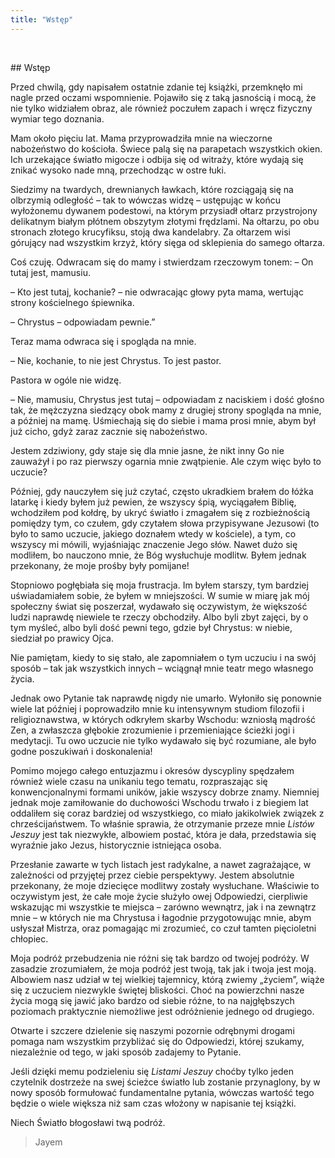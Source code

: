 ```yaml
---
title: "Wstęp"
---
```

&nbsp;
<div markdown="1" class="chHead"> 
## Wstęp

</div>

Przed chwilą, gdy napisałem ostatnie zdanie tej książki, przemknęło mi
nagle przed oczami wspomnienie. Pojawiło się z taką jasnością i mocą, że
nie tylko widziałem obraz, ale również poczułem zapach i wręcz fizyczny
wymiar tego doznania.

Mam około pięciu lat. Mama przyprowadziła mnie na wieczorne nabożeństwo
do kościoła. Świece palą się na parapetach wszystkich okien. Ich
urzekające światło migocze i odbija się od witraży, które wydają się
znikać wysoko nade mną, przechodząc w ostre łuki.

Siedzimy na twardych, drewnianych ławkach, które rozciągają się na
olbrzymią odległość – tak to wówczas widzę – ustępując w końcu
wyłożonemu dywanem podestowi, na którym przysiadł ołtarz przystrojony
delikatnym białym płótnem obszytym złotymi frędzlami. Na ołtarzu, po obu
stronach złotego krucyfiksu, stoją dwa kandelabry. Za ołtarzem wisi
górujący nad wszystkim krzyż, który sięga od sklepienia do samego
ołtarza.

Coś czuję. Odwracam się do mamy i stwierdzam rzeczowym tonem: – On tutaj
jest, mamusiu.

– Kto jest tutaj, kochanie? – nie odwracając głowy pyta mama, wertując
strony kościelnego śpiewnika.

– Chrystus – odpowiadam pewnie.”

Teraz mama odwraca się i spogląda na mnie.

– Nie, kochanie, to nie jest Chrystus. To jest pastor.

Pastora w ogóle nie widzę.

– Nie, mamusiu, Chrystus jest tutaj – odpowiadam z naciskiem i dość
głośno tak, że mężczyzna siedzący obok mamy z drugiej strony spogląda na
mnie, a później na mamę. Uśmiechają się do siebie i mama prosi mnie,
abym był już cicho, gdyż zaraz zacznie się nabożeństwo.

Jestem zdziwiony, gdy staje się dla mnie jasne, że nikt inny Go nie
zauważył i po raz pierwszy ogarnia mnie zwątpienie. Ale czym więc było
to uczucie?

Później, gdy nauczyłem się już czytać, często ukradkiem brałem do łóżka
latarkę i kiedy byłem już pewien, że wszyscy śpią, wyciągałem Biblię,
wchodziłem pod kołdrę, by ukryć światło i zmagałem się z rozbieżnością
pomiędzy tym, co czułem, gdy czytałem słowa przypisywane Jezusowi (to
było to samo uczucie, jakiego doznałem wtedy w kościele), a tym, co
wszyscy mi mówili, wyjaśniając znaczenie Jego słów. Nawet dużo się
modliłem, bo nauczono mnie, że Bóg wysłuchuje modlitw. Byłem jednak
przekonany, że moje prośby były pomijane!

Stopniowo pogłębiała się moja frustracja. Im byłem starszy, tym bardziej
uświadamiałem sobie, że byłem w mniejszości. W sumie w miarę jak mój
społeczny świat się poszerzał, wydawało się oczywistym, że większość
ludzi naprawdę niewiele te rzeczy obchodziły. Albo byli zbyt zajęci, by
o tym myśleć, albo byli dość pewni tego, gdzie był Chrystus: w niebie,
siedział po prawicy Ojca.

Nie pamiętam, kiedy to się stało, ale zapomniałem o tym uczuciu i na
swój sposób – tak jak wszystkich innych – wciągnął mnie teatr mego
własnego życia.

Jednak owo Pytanie tak naprawdę nigdy nie umarło. Wyłoniło się ponownie
wiele lat później i poprowadziło mnie ku intensywnym studiom filozofii i
religioznawstwa, w których odkryłem skarby Wschodu: wzniosłą mądrość
Zen, a zwłaszcza głębokie zrozumienie i przemieniające ścieżki jogi i
medytacji. Tu owo uczucie nie tylko wydawało się być rozumiane, ale było
godne poszukiwań i doskonalenia!

Pomimo mojego całego entuzjazmu i okresów dyscypliny spędzałem również
wiele czasu na unikaniu tego tematu, rozpraszając się konwencjonalnymi
formami uników, jakie wszyscy dobrze znamy. Niemniej jednak moje
zamiłowanie do duchowości Wschodu trwało i z biegiem lat oddaliłem się
coraz bardziej od wszystkiego, co miało jakikolwiek związek z
chrześcijaństwem. To właśnie sprawia, że otrzymanie przeze mnie *Listów*
*Jeszuy* jest tak niezwykłe, albowiem postać, która je dała, przedstawia
się wyraźnie jako Jezus, historycznie istniejąca osoba.

Przesłanie zawarte w tych listach jest radykalne, a nawet zagrażające, w
zależności od przyjętej przez ciebie perspektywy. Jestem absolutnie
przekonany, że moje dziecięce modlitwy zostały wysłuchane. Właściwie to
oczywistym jest, że całe moje życie służyło owej Odpowiedzi, cierpliwie
wskazując mi wszystkie te miejsca – zarówno wewnątrz, jak i na zewnątrz
mnie – w których nie ma Chrystusa i łagodnie przygotowując mnie, abym
usłyszał Mistrza, oraz pomagając mi zrozumieć, co czuł tamten
pięcioletni chłopiec.

Moja podróż przebudzenia nie różni się tak bardzo od twojej podróży. W
zasadzie zrozumiałem, że moja podróż jest twoją, tak jak i twoja jest
moją. Albowiem nasz udział w tej wielkiej tajemnicy, którą zwiemy
„życiem”, wiąże się z uczuciem niezwykle świętej bliskości. Choć na
powierzchni nasze życia mogą się jawić jako bardzo od siebie różne, to
na najgłębszych poziomach praktycznie niemożliwe jest odróżnienie
jednego od drugiego.

Otwarte i szczere dzielenie się naszymi pozornie odrębnymi drogami
pomaga nam wszystkim przybliżać się do Odpowiedzi, której szukamy,
niezależnie od tego, w jaki sposób zadajemy to Pytanie.

Jeśli dzięki memu podzieleniu się *Listami Jeszuy* choćby tylko jeden
czytelnik dostrzeże na swej ścieżce światło lub zostanie przynaglony, by
w nowy sposób formułować fundamentalne pytania, wówczas wartość tego
będzie o wiele większa niż sam czas włożony w napisanie tej książki.

Niech Światło błogosławi twą podróż.


>Jayem

&nbsp;

